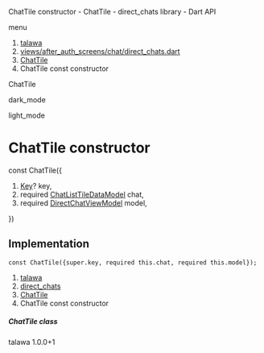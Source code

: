 




ChatTile constructor - ChatTile - direct\_chats library - Dart API







menu

1. [talawa](../../index.html)
2. [views/after\_auth\_screens/chat/direct\_chats.dart](../../views_after_auth_screens_chat_direct_chats/views_after_auth_screens_chat_direct_chats-library.html)
3. [ChatTile](../../views_after_auth_screens_chat_direct_chats/ChatTile-class.html)
4. ChatTile const constructor

ChatTile


dark\_mode

light\_mode




# ChatTile constructor


const
ChatTile({

1. [Key](https://api.flutter.dev/flutter/foundation/Key-class.html)? key,
2. required [ChatListTileDataModel](../../models_chats_chat_list_tile_data_model/ChatListTileDataModel-class.html) chat,
3. required [DirectChatViewModel](../../view_model_after_auth_view_models_chat_view_models_direct_chat_view_model/DirectChatViewModel-class.html) model,

})

## Implementation

```
const ChatTile({super.key, required this.chat, required this.model});
```

 


1. [talawa](../../index.html)
2. [direct\_chats](../../views_after_auth_screens_chat_direct_chats/views_after_auth_screens_chat_direct_chats-library.html)
3. [ChatTile](../../views_after_auth_screens_chat_direct_chats/ChatTile-class.html)
4. ChatTile const constructor

##### ChatTile class





talawa
1.0.0+1






